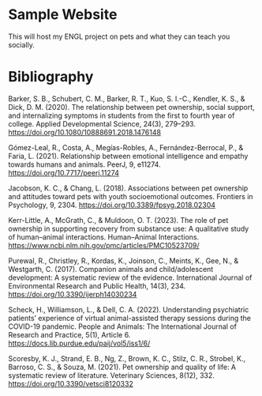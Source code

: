 # Sample Website
This will host my ENGL project on pets and what they can teach you socially.

# Bibliography
Barker, S. B., Schubert, C. M., Barker, R. T., Kuo, S. I.-C., Kendler, K. S., & Dick, D. M. (2020). The relationship between pet ownership, social support, and internalizing symptoms in students from the first to fourth year of college. Applied Developmental Science, 24(3), 279–293. https://doi.org/10.1080/10888691.2018.1476148

Gómez-Leal, R., Costa, A., Megías-Robles, A., Fernández-Berrocal, P., & Faria, L. (2021). Relationship between emotional intelligence and empathy towards humans and animals. PeerJ, 9, e11274. https://doi.org/10.7717/peerj.11274

Jacobson, K. C., & Chang, L. (2018). Associations between pet ownership and attitudes toward pets with youth socioemotional outcomes. Frontiers in Psychology, 9, 2304. https://doi.org/10.3389/fpsyg.2018.02304

Kerr-Little, A., McGrath, C., & Muldoon, O. T. (2023). The role of pet ownership in supporting recovery from substance use: A qualitative study of human–animal interactions. Human–Animal Interactions. https://www.ncbi.nlm.nih.gov/pmc/articles/PMC10523709/

Purewal, R., Christley, R., Kordas, K., Joinson, C., Meints, K., Gee, N., & Westgarth, C. (2017). Companion animals and child/adolescent development: A systematic review of the evidence. International Journal of Environmental Research and Public Health, 14(3), 234. https://doi.org/10.3390/ijerph14030234

Scheck, H., Williamson, L., & Dell, C. A. (2022). Understanding psychiatric patients’ experience of virtual animal-assisted therapy sessions during the COVID-19 pandemic. People and Animals: The International Journal of Research and Practice, 5(1), Article 6. https://docs.lib.purdue.edu/paij/vol5/iss1/6/

Scoresby, K. J., Strand, E. B., Ng, Z., Brown, K. C., Stilz, C. R., Strobel, K., Barroso, C. S., & Souza, M. (2021). Pet ownership and quality of life: A systematic review of literature. Veterinary Sciences, 8(12), 332. https://doi.org/10.3390/vetsci8120332

